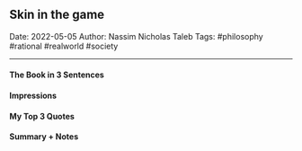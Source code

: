 
## Skin in the game

Date: 2022-05-05
Author: Nassim Nicholas Taleb
Tags: #philosophy #rational #realworld #society

---

#### The Book in 3 Sentences

#### Impressions

#### My Top 3 Quotes

#### Summary + Notes
